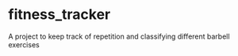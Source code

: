 # fitness_tracker
A project to keep track of repetition and classifying different barbell exercises
